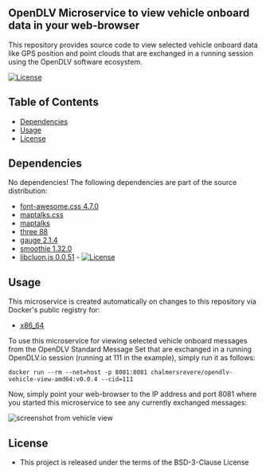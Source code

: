## OpenDLV Microservice to view vehicle onboard data in your web-browser

This repository provides source code to view selected vehicle onboard data like
GPS position and point clouds that are exchanged in a running session using
the OpenDLV software ecosystem.

[![License](https://img.shields.io/badge/License-BSD%203--Clause-blue.svg)](https://opensource.org/licenses/BSD-3-Clause)


## Table of Contents
* [Dependencies](#dependencies)
* [Usage](#usage)
* [License](#license)


## Dependencies
No dependencies! The following dependencies are part of the source distribution:

* [font-awesome.css 4.7.0](https://cdnjs.cloudflare.com/ajax/libs/font-awesome/4.7.0/css/font-awesome.min.css)
* [maptalks.css](https://unpkg.com/maptalks/dist/maptalks.css)
* [maptalks](https://unpkg.com/maptalks/dist/maptalks.min.js)
* [three 88](https://cdnjs.cloudflare.com/ajax/libs/three.js/88/three.min.js)
* [gauge 2.1.4](https://cdn.rawgit.com/Mikhus/canvas-gauges/gh-pages/download/2.1.4/all/gauge.min.js)
* [smoothie 1.32.0](https://cdnjs.cloudflare.com/ajax/libs/smoothie/1.32.0/smoothie.min.js)
* [libcluon.js 0.0.51](https://github.com/chrberger/libcluon) - [![License](https://img.shields.io/badge/License-BSD%203--Clause-blue.svg)](https://opensource.org/licenses/BSD-3-Clause)


## Usage
This microservice is created automatically on changes to this repository via
Docker's public registry for:
* [x86_64](https://hub.docker.com/r/chalmersrevere/opendlv-vehicle-view-amd64/tags/)

To use this microservice for viewing selected vehicle onboard messages from the
OpenDLV Standard Message Set that are exchanged in a running OpenDLV.io session
(running at 111 in the example), simply run it as follows:

```
docker run --rm --net=host -p 8081:8081 chalmersrevere/opendlv-vehicle-view-amd64:v0.0.4 --cid=111
```

Now, simply point your web-browser to the IP address and port 8081 where you
started this microservice to see any currently exchanged messages:

![screenshot from vehicle view](https://raw.githubusercontent.com/chalmers-revere/opendlv-vehicle-view/master/vehicle-view-animated.gif)


## License

* This project is released under the terms of the BSD-3-Clause License

